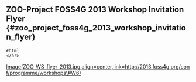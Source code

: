 ## ZOO-Project FOSS4G 2013 Workshop Invitation Flyer {#zoo_project_foss4g_2013_workshop_invitation_flyer}

     
    #html  
    </br> 

[Image(ZOO_WS_flyer_2013.jpg,align=center,link=http://2013.foss4g.org/conf/programme/workshops\#W6)](Image(ZOO_WS_flyer_2013.jpg,align=center,link=http://2013.foss4g.org/conf/programme/workshops#W6) "wikilink")

